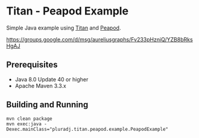Titan - Peapod Example
======================

Simple Java example using [Titan](http://titandb.io) and [Peapod](http://bayofmany.github.io/).

https://groups.google.com/d/msg/aureliusgraphs/Fv233pHzniQ/YZB8bRksHgAJ

## Prerequisites

* Java 8.0 Update 40 or higher
* Apache Maven 3.3.x

## Building and Running

```
mvn clean package
mvn exec:java -Dexec.mainClass="pluradj.titan.peapod.example.PeapodExample"
```
